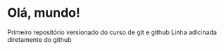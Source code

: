 # Olá, mundo!
 Primeiro repositório versionado do curso de git e github
Linha adicinada diretamente do github
